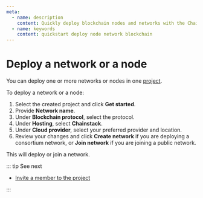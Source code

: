 ```yaml
---
meta:
  - name: description
    content: Quickly deploy blockchain nodes and networks with the Chainstack managed blockchain services.
  - name: keywords
    content: quickstart deploy node network blockchain
---
```


# Deploy a network or a node

You can deploy one or more networks or nodes in one [project](/glossary/project).

To deploy a network or a node:

1. Select the created project and click **Get started**.
1. Provide **Network name**.
1. Under **Blockchain protocol**, select the protocol.
1. Under **Hosting**, select **Chainstack**.
1. Under **Cloud provider**, select your preferred provider and location.
1. Review your changes and click **Create network** if you are deploying a consortium network, or **Join network** if you are joining a public network.

This will deploy or join a network.

::: tip See next

* [Invite a member to the project](/quickstart/invite-a-member-to-the-project)

:::
